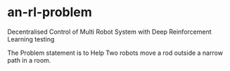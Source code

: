 # an-rl-problem
Decentralised Control of Multi Robot System with Deep Reinforcement Learning
testing 

The Problem statement is to Help Two robots move a rod outside a narrow path in a room.
